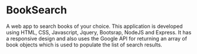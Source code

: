 # BookSearch
A web app to search books of your choice.
This application is developed using HTML, CSS, Javascript, Jquery, Bootsrap, NodeJS and Express.
It has a responsive design and also uses the Google API for returning an array of book objects which is used to populate the list of search results.
